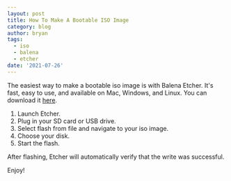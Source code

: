 ```yaml
---
layout: post
title: How To Make A Bootable ISO Image
category: blog
author: bryan
tags:
  - iso
  - balena
  - etcher
date: '2021-07-26'
---
```

The easiest way to make a bootable iso image is with Balena Etcher. It's fast, easy to use, and available on Mac, Windows, and Linux. You can download it [here](https://www.balena.io/etcher/).

1. Launch Etcher.
2. Plug in your SD card or USB drive.
3. Select flash from file and navigate to your iso image.
4. Choose your disk.
5. Start the flash.

After flashing, Etcher will automatically verify that the write was successful.

Enjoy!
